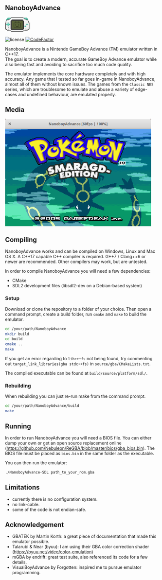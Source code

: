 <h2>NanoboyAdvance</h2>

![logo](media/logo_cropped.png)

![license](https://img.shields.io/github/license/fleroviux/NanoboyAdvance)
[![CodeFactor](https://www.codefactor.io/repository/github/fleroviux/NanoboyAdvance/badge)](https://www.codefactor.io/repository/github/fleroviux/NanoboyAdvance)

NanoboyAdvance is a Nintendo GameBoy Advance (TM) emulator written in C++17.<br>
The goal is to create a modern, accurate GameBoy Advance emulator while also being fast
and avoiding to sacrifice too much code quality.

The emulator implements the core hardware completely and with high accuracy.
Any game that I tested so far goes in-game in NanoboyAdvance, almost all of them without known issues.
The games from the `Classic NES` series, which are troublesome to emulate and abuse a variety of edge-cases and undefined behaviour, are emulated properly. 

## Media

![screenshot1](media/screenshot1.png)

## Compiling

NanoboyAdvance works and can be compiled on Windows, Linux and Mac OS X.
A C++17 capable C++ compiler is required. G++7 / Clang++6 or newer are recommended.
Other compilers may work, but are untested.

In order to compile NanoboyAdvance you will need a few dependencies:
- CMake
- SDL2 development files (libsdl2-dev on a Debian-based system)

### Setup

Download or clone the repository to a folder of your choice.
Then open a command prompt, create a build folder, run `cmake` and `make` to build the emulator.
```bash
cd /your/path/NanoboyAdvance
mkdir build
cd build
cmake ..
make
```

If you get an error regarding to `libc++fs` not being found, try commenting out `target_link_libraries(gba stdc++fs)` in `source/gba/CMakeLists.txt`.

The compiled executable can be found at `build/source/platform/sdl/`.

### Rebuilding

When rebuilding you can just re-run make from the command prompt.
```bash
cd /your/path/NanoboyAdvance/build
make
```

## Running

In order to run NanoboyAdvance you will need a BIOS file.
You can either dump your own or get an open source replacement online (https://github.com/Nebuleon/ReGBA/blob/master/bios/gba_bios.bin).
The BIOS file must be placed as `bios.bin` in the same folder as the executable.

You can then run the emulator:
```bash
./NanoboyAdvance-SDL path_to_your_rom.gba
```

## Limitations
- currently there is no configuration system.
- no link-cable.
- some of the code is not endian-safe.

## Acknowledgement

- GBATEK by Martin Korth: a great piece of documentation that made this emulator possible.
- Talarubi & Near (byuu): I am using their GBA color correction shader (https://byuu.net/video/color-emulation)
- mGBA by endrift: great test suite, also referenced its code for a few details.
- VisualBoyAdvance by Forgotten: inspired me to pursue emulator programming.
